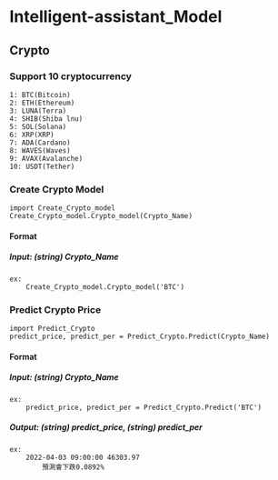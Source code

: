 # Intelligent-assistant_Model

## Crypto 

### Support 10 cryptocurrency 

    1: BTC(Bitcoin)  
    2: ETH(Ethereum)  
    3: LUNA(Terra)
    4: SHIB(Shiba lnu)  
    5: SOL(Solana)  
    6: XRP(XRP)  
    7: ADA(Cardano)  
    8: WAVES(Waves)  
    9: AVAX(Avalanche)  
    10: USDT(Tether)

### Create Crypto Model 

    import Create_Crypto_model 
    Create_Crypto_model.Crypto_model(Crypto_Name)

#### Format 

##### Input: (string) Crypto_Name 
    ex: 
        Create_Crypto_model.Crypto_model('BTC') 

### Predict Crypto Price

    import Predict_Crypto 
    predict_price, predict_per = Predict_Crypto.Predict(Crypto_Name)    

#### Format 

##### Input: (string) Crypto_Name
    ex: 
        predict_price, predict_per = Predict_Crypto.Predict('BTC') 
    
##### Output: (string) predict_price, (string) predict_per 
    ex:     
        2022-04-03 09:00:00 46303.97 
            預測會下跌0.0892% 
